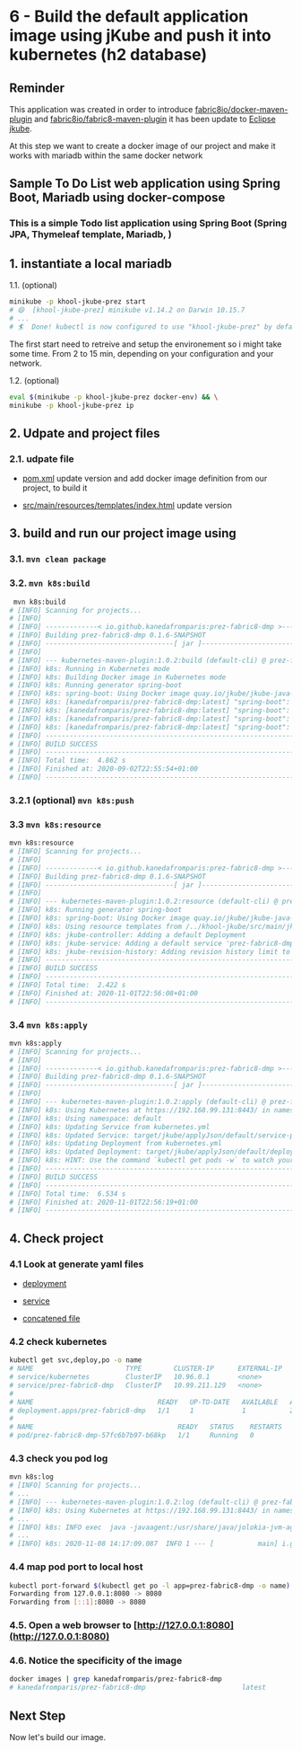 # 6 - Build the default application image using jKube and push it into kubernetes (h2 database)

## Reminder

This application was created in order to introduce [fabric8io/docker-maven-plugin](https://dmp.fabric8.io/) and [fabric8io/fabric8-maven-plugin](http://maven.fabric8.io/) it has been update to [Eclipse jkube](https://www.eclipse.org/jkube/docs/kubernetes-maven-plugin).

At this step we want to create a docker image of our project and make it works with mariadb within the same docker network

## Sample To Do List web application using Spring Boot, Mariadb using docker-compose

### This is a simple Todo list application using Spring Boot (Spring JPA, Thymeleaf template, Mariadb, )

## 1. instantiate a local mariadb

  1.1. (optional)

```bash
minikube -p khool-jkube-prez start
# 😄  [khool-jkube-prez] minikube v1.14.2 on Darwin 10.15.7
# ...
# 🏄  Done! kubectl is now configured to use "khool-jkube-prez" by default
```

The first start need to retreive and setup the environement so i might take some time. From 2 to 15 min, depending on your configuration and your network.

  1.2. (optional)

```bash
eval $(minikube -p khool-jkube-prez docker-env) && \
minikube -p khool-jkube-prez ip
```

## 2. Udpate and project files

### 2.1. udpate file

- [pom.xml](pom.xml) update version and add docker image definition from our project, to build it

- [src/main/resources/templates/index.html](src/main/resources/templates/index.html) update version

## 3. build and run our project image using

### 3.1. `mvn clean package`
  
### 3.2. `mvn k8s:build`

```bash
 mvn k8s:build
# [INFO] Scanning for projects...
# [INFO]
# [INFO] -------------< io.github.kanedafromparis:prez-fabric8-dmp >-------------
# [INFO] Building prez-fabric8-dmp 0.1.6-SNAPSHOT
# [INFO] --------------------------------[ jar ]---------------------------------
# [INFO]
# [INFO] --- kubernetes-maven-plugin:1.0.2:build (default-cli) @ prez-fabric8-dmp ---
# [INFO] k8s: Running in Kubernetes mode
# [INFO] k8s: Building Docker image in Kubernetes mode
# [INFO] k8s: Running generator spring-boot
# [INFO] k8s: spring-boot: Using Docker image quay.io/jkube/jkube-java-binary-s2i:0.0.8 as base / builder
# [INFO] k8s: [kanedafromparis/prez-fabric8-dmp:latest] "spring-boot": Created docker-build.tar in 334 # milliseconds
# [INFO] k8s: [kanedafromparis/prez-fabric8-dmp:latest] "spring-boot": Built image sha256:f1450
# [INFO] k8s: [kanedafromparis/prez-fabric8-dmp:latest] "spring-boot": Removed old image sha256:836ce
# [INFO] k8s: [kanedafromparis/prez-fabric8-dmp:latest] "spring-boot": Tag with latest
# [INFO] ------------------------------------------------------------------------
# [INFO] BUILD SUCCESS
# [INFO] ------------------------------------------------------------------------
# [INFO] Total time:  4.862 s
# [INFO] Finished at: 2020-09-02T22:55:54+01:00
# [INFO] ------------------------------------------------------------------------
```

### 3.2.1 (optional) `mvn k8s:push`

### 3.3 `mvn k8s:resource`

```bash
mvn k8s:resource
# [INFO] Scanning for projects...
# [INFO]
# [INFO] -------------< io.github.kanedafromparis:prez-fabric8-dmp >-------------
# [INFO] Building prez-fabric8-dmp 0.1.6-SNAPSHOT
# [INFO] --------------------------------[ jar ]---------------------------------
# [INFO]
# [INFO] --- kubernetes-maven-plugin:1.0.2:resource (default-cli) @ prez-fabric8-dmp ---
# [INFO] k8s: Running generator spring-boot
# [INFO] k8s: spring-boot: Using Docker image quay.io/jkube/jkube-java-binary-s2i:0.0.8 as base / builder
# [INFO] k8s: Using resource templates from /../khool-jkube/src/main/jkube
# [INFO] k8s: jkube-controller: Adding a default Deployment
# [INFO] k8s: jkube-service: Adding a default service 'prez-fabric8-dmp' with ports [8080]
# [INFO] k8s: jkube-revision-history: Adding revision history limit to 2
# [INFO] ------------------------------------------------------------------------
# [INFO] BUILD SUCCESS
# [INFO] ------------------------------------------------------------------------
# [INFO] Total time:  2.422 s
# [INFO] Finished at: 2020-11-01T22:56:08+01:00
# [INFO] ------------------------------------------------------------------------
```

### 3.4 `mvn k8s:apply`

```bash
mvn k8s:apply
# [INFO] Scanning for projects...
# [INFO]
# [INFO] -------------< io.github.kanedafromparis:prez-fabric8-dmp >-------------
# [INFO] Building prez-fabric8-dmp 0.1.6-SNAPSHOT
# [INFO] --------------------------------[ jar ]---------------------------------
# [INFO]
# [INFO] --- kubernetes-maven-plugin:1.0.2:apply (default-cli) @ prez-fabric8-dmp ---
# [INFO] k8s: Using Kubernetes at https://192.168.99.131:8443/ in namespace default with manifest /../khool-jkube/target/classes/META-INF/jkube/# kubernetes.yml
# [INFO] k8s: Using namespace: default
# [INFO] k8s: Updating Service from kubernetes.yml
# [INFO] k8s: Updated Service: target/jkube/applyJson/default/service-prez-fabric8-dmp.json
# [INFO] k8s: Updating Deployment from kubernetes.yml
# [INFO] k8s: Updated Deployment: target/jkube/applyJson/default/deployment-prez-fabric8-dmp.json
# [INFO] k8s: HINT: Use the command `kubectl get pods -w` to watch your pods start up
# [INFO] ------------------------------------------------------------------------
# [INFO] BUILD SUCCESS
# [INFO] ------------------------------------------------------------------------
# [INFO] Total time:  6.534 s
# [INFO] Finished at: 2020-11-01T22:56:19+01:00
# [INFO] ------------------------------------------------------------------------
```

## 4. Check project

### 4.1 Look at generate yaml files

- [deployment](target/classes/META-INF/jkube/kubernetes/prez-fabric8-dmp-deployment.yml)

- [service](target/classes/META-INF/jkube/kubernetes/prez-fabric8-dmp-service.yml)

- [concatened file](target/classes/META-INF/jkube/kubernetes.yml)

### 4.2 check kubernetes

```bash
kubectl get svc,deploy,po -o name
# NAME                       TYPE        CLUSTER-IP      EXTERNAL-IP   PORT(S)    AGE
# service/kubernetes         ClusterIP   10.96.0.1       <none>        443/TCP    12d1h
# service/prez-fabric8-dmp   ClusterIP   10.99.211.129   <none>        8080/TCP   23m37s
#
# NAME                               READY   UP-TO-DATE   AVAILABLE   AGE
# deployment.apps/prez-fabric8-dmp   1/1     1            1           25m37s
#
# NAME                                    READY   STATUS    RESTARTS   AGE
# pod/prez-fabric8-dmp-57fc6b7b97-b68kp   1/1     Running   0          2m36s
```

### 4.3 check you pod log

```bash
mvn k8s:log
# [INFO] Scanning for projects...
# ...
# [INFO] --- kubernetes-maven-plugin:1.0.2:log (default-cli) @ prez-fabric8-dmp ---
# [INFO] k8s: Using Kubernetes at https://192.168.99.131:8443/ in namespace default with manifest /../khool-jkube/target/classes/META-INF/jkube/kubernetes.yml
# ...
# [INFO] k8s: INFO exec  java -javaagent:/usr/share/java/jolokia-jvm-agent/jolokia-jvm.jar=config=/opt/jboss/container/jolokia/etc/jolokia.properties -javaagent:/usr/share/java/prometheus-jmx-exporter/jmx_prometheus_javaagent.jar=9779:/opt/jboss/container/prometheus/etc/jmx-exporter-config.yaml -XX:+UseParallelOldGC -XX:MinHeapFreeRatio=10 -XX:MaxHeapFreeRatio=20 -XX:GCTimeRatio=4 -XX:AdaptiveSizePolicyWeight=90 -XX:MaxMetaspaceSize=100m -XX:+ExitOnOutOfMemoryError -cp "." -jar /deployments/prez-fabric8-dmp-0.1.6-SNAPSHOT.jar
# ...
# [INFO] k8s: 2020-11-08 14:17:09.087  INFO 1 --- [           main] i.g.k.prez.fabric8.dmp.Application       : Started Application in 4.305 seconds (JVM running for 4.996)
```

### 4.4 map pod port to local host

```bash
kubectl port-forward $(kubectl get po -l app=prez-fabric8-dmp -o name) 8080:8080`
Forwarding from 127.0.0.1:8080 -> 8080
Forwarding from [::1]:8080 -> 8080
```

### 4.5. Open a web browser to [http://127.0.0.1:8080](http://127.0.0.1:8080)

### 4.6. Notice the specificity of the image

```bash
docker images | grep kanedafromparis/prez-fabric8-dmp
# kanedafromparis/prez-fabric8-dmp                        latest                  53c8affca500        16 minutes ago      550MB
```

## Next Step

Now let's build our image.
